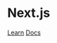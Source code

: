 # Next.js
[Learn](https://nextjs.org/docs/getting-started)
[Docs](https://nextjs.org/learn/basics/create-nextjs-app)
